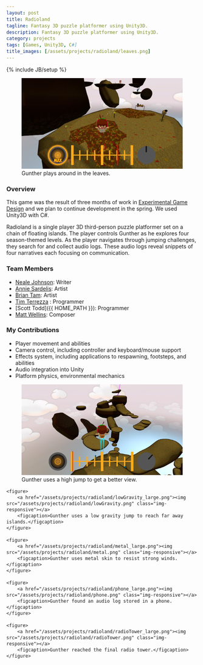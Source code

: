 ```yaml
---
layout: post
title: Radioland
tagline: Fantasy 3D puzzle platformer using Unity3D.
description: Fantasy 3D puzzle platformer using Unity3D.
category: projects
tags: [Games, Unity3D, C#]
title_images: [/assets/projects/radioland/leaves.png]
---
```

{% include JB/setup %}

<div class="project-images project-images-450h">
    <figure>
        <a href="/assets/projects/radioland/leaves_large.png"><img src="/assets/projects/radioland/leaves_large.png" class="img-responsive"></a>
        <figcaption>Gunther plays around in the leaves.</figcaption>
    </figure>
</div>

<h3>Overview</h3>

This game was the result of three months of work in <a href="http://www.arts.rpi.edu/~ruiz/EGDFall2014/Experimental.htm">Experimental Game Design</a> and we plan to continue development in the spring. We used Unity3D with C#.

Radioland is a single player 3D third-person puzzle platformer set on a chain of floating islands. The player controls Gunther as he explores four season-themed levels. As the player navigates through jumping challenges, they search for and collect audio logs. These audio logs reveal snippets of four narratives each focusing on communication.

<script type="text/javascript" src="/assets/js/jquery.githubRepoWidget.min.js"></script>
<div class="github-widget" data-repo="timmyterrezza/EGDFinalProject"></div>

<h3>Team Members</h3>

* [Neale Johnson](http://diokatsu.wix.com/portfolio/): Writer
* [Annie Sardelis](http://asardelis3.wix.com/portfolio/): Artist
* [Brian Tam](http://xinoph.webatu.com/): Artist
* [Tim Terrezza](https://github.com/timmyterrezza) : Programmer
* [Scott Todd]({{ HOME_PATH }}): Programmer
* [Matt Wellins](http://mattwellins.com/): Composer

<h3>My Contributions</h3>

* Player movement and abilities
* Camera control, including controller and keyboard/mouse support
* Effects system, including applications to respawning, footsteps, and abilities
* Audio integration into Unity
* Platform physics, environmental mechanics

<div class="project-images project-images-450h">
    <figure>
        <a href="/assets/projects/radioland/highJump_large.png"><img src="/assets/projects/radioland/highJump.png" class="img-responsive"></a>
        <figcaption>Gunther uses a high jump to get a better view.</figcaption>
    </figure>

    <figure>
        <a href="/assets/projects/radioland/lowGravity_large.png"><img src="/assets/projects/radioland/lowGravity.png" class="img-responsive"></a>
        <figcaption>Gunther uses a low gravity jump to reach far away islands.</figcaption>
    </figure>

    <figure>
        <a href="/assets/projects/radioland/metal_large.png"><img src="/assets/projects/radioland/metal.png" class="img-responsive"></a>
        <figcaption>Gunther uses metal skin to resist strong winds.</figcaption>
    </figure>

    <figure>
        <a href="/assets/projects/radioland/phone_large.png"><img src="/assets/projects/radioland/phone.png" class="img-responsive"></a>
        <figcaption>Gunther found an audio log stored in a phone.</figcaption>
    </figure>

    <figure>
        <a href="/assets/projects/radioland/radioTower_large.png"><img src="/assets/projects/radioland/radioTower.png" class="img-responsive"></a>
        <figcaption>Gunther reached the final radio tower.</figcaption>
    </figure>
</div>

